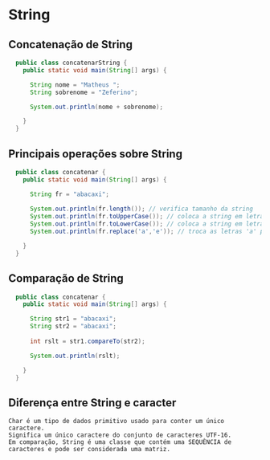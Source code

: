 # String

  ## Concatenação de String

  ```java
    public class concatenarString {
      public static void main(String[] args) {

        String nome = "Matheus ";
        String sobrenome = "Zeferino";

        System.out.println(nome + sobrenome);

      }
    }
  ```

  ## Principais operações sobre String

  ```java
    public class concatenar {
      public static void main(String[] args) {

        String fr = "abacaxi";
        
        System.out.println(fr.length()); // verifica tamanho da string
        System.out.println(fr.toUpperCase()); // coloca a string em letras maiúsculas
        System.out.println(fr.toLowerCase()); // coloca a string em letras minúsculas
        System.out.println(fr.replace('a','e')); // troca as letras 'a' por 'e'

      }
    }
  ```

  ## Comparação de String

  ```java
    public class concatenar {
      public static void main(String[] args) {

        String str1 = "abacaxi";
        String str2 = "abacaxi";
        
        int rslt = str1.compareTo(str2);

        System.out.println(rslt);

      }
    }
  ```

  ## Diferença entre String e caracter

    Char é um tipo de dados primitivo usado para conter um único caractere.
    Significa um único caractere do conjunto de caracteres UTF-16.
    Em comparação, String é uma classe que contém uma SEQUÊNCIA de caracteres e pode ser considerada uma matriz.

